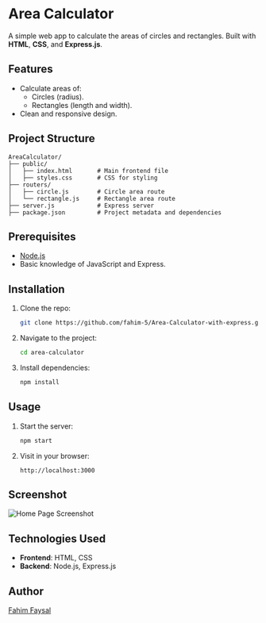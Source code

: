 # Area Calculator

A simple web app to calculate the areas of circles and rectangles. Built with **HTML**, **CSS**, and **Express.js**.

## Features
- Calculate areas of:
  - Circles (radius).
  - Rectangles (length and width).
- Clean and responsive design.

## Project Structure
```
AreaCalculator/
├── public/
│   ├── index.html       # Main frontend file
│   ├── styles.css       # CSS for styling
├── routers/
│   ├── circle.js        # Circle area route
│   └── rectangle.js     # Rectangle area route
├── server.js            # Express server
├── package.json         # Project metadata and dependencies
```

## Prerequisites
- [Node.js](https://nodejs.org/)
- Basic knowledge of JavaScript and Express.

## Installation
1. Clone the repo:
   ```bash
   git clone https://github.com/fahim-5/Area-Calculator-with-express.git
   ```
2. Navigate to the project:
   ```bash
   cd area-calculator
   ```
3. Install dependencies:
   ```bash
   npm install
   ```

## Usage
1. Start the server:
   ```bash
   npm start
   ```
2. Visit in your browser:
   ```
   http://localhost:3000
   ```

## Screenshot
![Home Page Screenshot](https://github.com/fahim-5/Area-Calculator-with-express/raw/main/assets/homepage.jpg)


## Technologies Used
- **Frontend**: HTML, CSS
- **Backend**: Node.js, Express.js

## Author
[Fahim Faysal](https://github.com/fahim-5)

